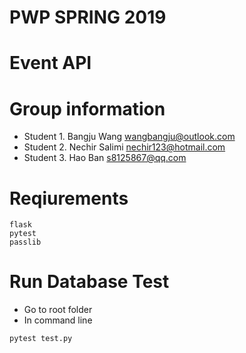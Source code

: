 # PWP SPRING 2019
# Event API
# Group information
* Student 1. Bangju Wang wangbangju@outlook.com
* Student 2. Nechir Salimi nechir123@hotmail.com
* Student 3. Hao Ban s8125867@qq.com

# Reqiurements
```
flask
pytest
passlib
```

# Run Database Test
* Go to root folder
* In command line
```
pytest test.py
```
